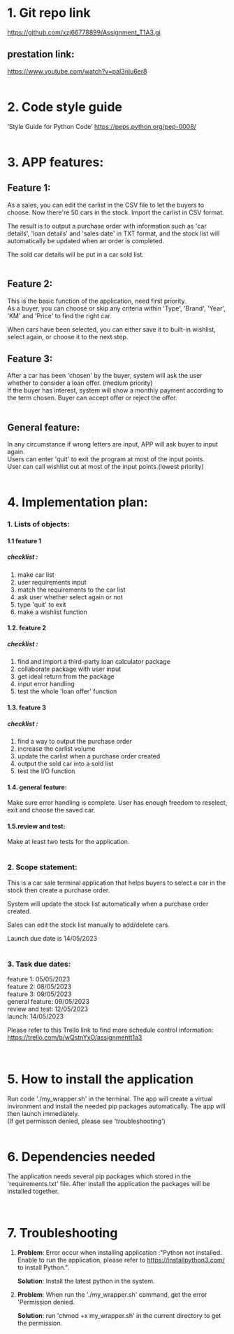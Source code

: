 # 1. Git repo link
https://github.com/xzj66778899/Assignment_T1A3.gi  
## prestation link:   
https://www.youtube.com/watch?v=paI3nlu6er8
<br>
<br>

# 2. Code style guide
‘Style Guide for Python Code’ https://peps.python.org/pep-0008/  
<br>

# 3. APP features:
## Feature 1:
As a sales, you can edit the carlist in the CSV file to let the buyers to choose.
Now there're 50 cars in the stock. Import the carlist in CSV format. 

The result is to output a purchase order with information such as 'car details', 'loan details' and 'sales date' in TXT format, and the stock list will automatically be updated when an order is completed.  

The sold car details will be put in a car sold list.  
<br>
## Feature 2:
This is the basic function of the application, need first priority.  
As a buyer, you can choose or skip any criteria within 'Type', 'Brand', 'Year', 'KM' and 'Price' to find the right car.  

When cars have been selected, you can either save it to built-in wishlist, select again, or choose it to the next step. 
<br>

## Feature 3:
After a car has been 'chosen' by the buyer, system will ask the user whether to consider a loan offer. (medium priority)  
If the buyer has interest, system will show a monthly payment according to the term chosen. Buyer can accept offer or reject the offer.  
<br>
## General feature:
In any circumstance if wrong letters are input, APP will ask buyer to input again.  
Users can enter 'quit' to exit the program at most of the input points.  
User can call wishlist out at most of the input points.(lowest priority)
<br>
<br>

# 4. Implementation plan:
### 1. Lists of objects:
#### 1.1 feature 1
##### checklist : 
1. make car list
2. user requirements input
3. match the requirements to the car list
4. ask user whether select again or not
5. type 'quit' to exit
6. make a wishlist function  

#### 1.2. feature 2
##### checklist : 
1. find and import a third-party loan calculator package
2. collaborate package with user input
3. get ideal return from the package
4. input error handling
5. test the whole 'loan offer' function  

#### 1.3. feature 3
##### checklist :
1. find a way to output the purchase order
2. increase the carlist volume
3. update the carlist when a purchase order created
4. output the sold car into a sold list
5. test the I/O function  

#### 1.4. general feature: 
Make sure error handling is complete. User has enough freedom to reselect, exit and choose the saved car.  

#### 1.5.review and test: 
Make at least two tests for the application.  
<br>        

### 2. Scope statement:
This is a car sale terminal application that helps buyers to select a car in the stock then create a purchase order.  

System will update the stock list automatically when a purchase order created.  

Sales can edit the stock list manually to add/delete cars.  

Launch due date is 14/05/2023  
<br>
### 3. Task due dates:
feature 1: 05/05/2023  
feature 2: 08/05/2023  
feature 3: 09/05/2023  
general feature: 09/05/2023  
review and test: 12/05/2023  
launch: 14/05/2023  
    
Please refer to this Trello link to find more schedule control information: https://trello.com/b/wQstnYxO/assignmentt1a3

<br>

# 5. How to install the application
Run code './my_wrapper.sh' in the terminal. The app will create a virtual invironment and install the needed pip packages automatically. The app will then launch immediately.  
(If get permisson denied, please see 'troubleshooting')
<br>
<br>
# 6. Dependencies needed
The application needs several pip packages which stored in the 'requirements.txt' file. After install the application the packages will be installed together.

<br>

# 7. Troubleshooting
1. **Problem**: Error occur when installing application :"Python not installed. Enable to run the application, please refer to https://installpython3.com/ to install Python.".

   **Solution**: Install the latest python in the system.

2. **Problem**: When run the './my_wrapper.sh' command, get the error 'Permission denied.

   **Solution**: run 'chmod +x my_wrapper.sh' in the current directory to get the permission.




